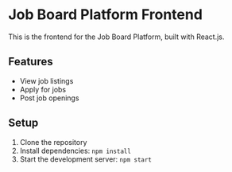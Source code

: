 # Job Board Platform Frontend

This is the frontend for the Job Board Platform, built with React.js.

## Features
- View job listings
- Apply for jobs
- Post job openings

## Setup
1. Clone the repository
2. Install dependencies: `npm install`
3. Start the development server: `npm start`
